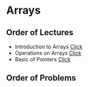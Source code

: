 # Arrays
## Order of Lectures
- Introduction to Arrays [Click](https://github.com/kormuyang-lab/cp-programming/blob/main/arrays/lectures/introduction_to_arrays.cpp)
- Operations on Arrays [Click](https://github.com/kormuyang-lab/cp-programming/blob/main/arrays/lectures/operations_on_arrays.cpp)
- Basic of Pointers [Click](https://github.com/kormuyang-lab/cp-programming/blob/main/arrays/lectures/basic_of_pointers.cpp)

## Order of Problems
